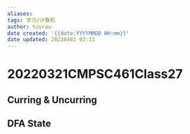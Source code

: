 ```yaml
---
aliases: 
tags: 学习/计算机
author: tusrau
date created: '{{date:YYYYMMDD HH:mm}}'
date updated: 20220403 03:13
---
```


# 20220321CMPSC461Class27

## Curring & Uncurring

## DFA State
